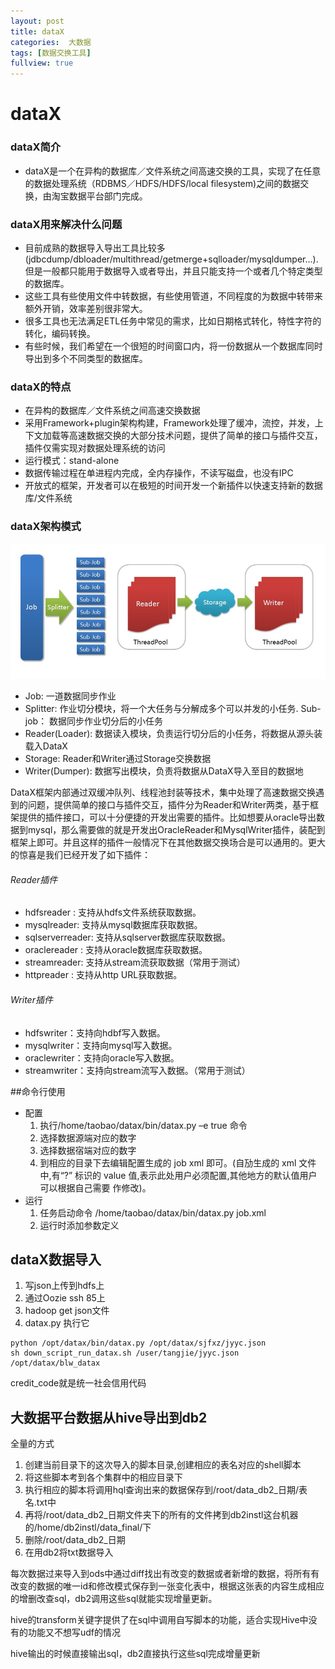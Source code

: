 ```yaml
---
layout: post
title: dataX
categories:  大数据
tags: [数据交换工具]
fullview: true
---
```


# dataX

### dataX简介
* dataX是一个在异构的数据库／文件系统之间高速交换的工具，实现了在任意的数据处理系统（RDBMS／HDFS/HDFS/local filesystem)之间的数据交换，由淘宝数据平台部门完成。

### dataX用来解决什么问题
* 目前成熟的数据导入导出工具比较多(jdbcdump/dbloader/multithread/getmerge+sqlloader/mysqldumper…).但是一般都只能用于数据导入或者导出，并且只能支持一个或者几个特定类型的数据库。
* 这些工具有些使用文件中转数据，有些使用管道，不同程度的为数据中转带来额外开销，效率差别很非常大。
* 很多工具也无法满足ETL任务中常见的需求，比如日期格式转化，特性字符的转化，编码转换。
* 有些时候，我们希望在一个很短的时间窗口内，将一份数据从一个数据库同时导出到多个不同类型的数据库。

### dataX的特点
* 在异构的数据库／文件系统之间高速交换数据
* 采用Framework+plugin架构构建，Framework处理了缓冲，流控，并发，上下文加载等高速数据交换的大部分技术问题，提供了简单的接口与插件交互，插件仅需实现对数据处理系统的访问
* 运行模式：stand-alone
* 数据传输过程在单进程内完成，全内存操作，不读写磁盘，也没有IPC
* 开放式的框架，开发者可以在极短的时间开发一个新插件以快速支持新的数据库/文件系统

### dataX架构模式
<img src="/img/DataX_structure.jpg"/>

* Job: 一道数据同步作业
* Splitter: 作业切分模块，将一个大任务与分解成多个可以并发的小任务.
Sub-job： 数据同步作业切分后的小任务
* Reader(Loader): 数据读入模块，负责运行切分后的小任务，将数据从源头装载入DataX
* Storage: Reader和Writer通过Storage交换数据
* Writer(Dumper): 数据写出模块，负责将数据从DataX导入至目的数据地

DataX框架内部通过双缓冲队列、线程池封装等技术，集中处理了高速数据交换遇到的问题，提供简单的接口与插件交互，插件分为Reader和Writer两类，基于框架提供的插件接口，可以十分便捷的开发出需要的插件。比如想要从oracle导出数据到mysql，那么需要做的就是开发出OracleReader和MysqlWriter插件，装配到框架上即可。并且这样的插件一般情况下在其他数据交换场合是可以通用的。更大的惊喜是我们已经开发了如下插件：

###### Reader插件
* hdfsreader : 支持从hdfs文件系统获取数据。
* mysqlreader: 支持从mysql数据库获取数据。
* sqlserverreader: 支持从sqlserver数据库获取数据。
* oraclereader : 支持从oracle数据库获取数据。
* streamreader: 支持从stream流获取数据（常用于测试）
* httpreader : 支持从http URL获取数据。

###### Writer插件
* hdfswriter：支持向hdbf写入数据。
* mysqlwriter：支持向mysql写入数据。
* oraclewriter：支持向oracle写入数据。
* streamwriter：支持向stream流写入数据。（常用于测试）

##命令行使用
* 配置
  1. 执行/home/taobao/datax/bin/datax.py –e true 命令
  2. 选择数据源端对应的数字
  3. 选择数据宿端对应的数字
  4. 到相应的目录下去编辑配置生成的 job xml 即可。(自劢生成的 xml 文件中,有“?” 标识的 value 值,表示此处用户必须配置,其他地方的默认值用户可以根据自己需要 作修改)。
* 运行
  1. 任务启动命令 /home/taobao/datax/bin/datax.py job.xml
  2. 运行时添加参数定义

## dataX数据导入
1.  写json上传到hdfs上
2.  通过Oozie ssh 85上
3.  hadoop get json文件
4.  datax.py 执行它

```
python /opt/datax/bin/datax.py /opt/datax/sjfxz/jyyc.json
sh down_script_run_datax.sh /user/tangjie/jyyc.json /opt/datax/blw_datax
```

credit_code就是统一社会信用代码


## 大数据平台数据从hive导出到db2
全量的方式

1. 创建当前目录下的这次导入的脚本目录,创建相应的表名对应的shell脚本
2. 将这些脚本考到各个集群中的相应目录下
3. 执行相应的脚本将调用hql查询出来的数据保存到/root/data_db2_日期/表名.txt中
4. 再将/root/data_db2_日期文件夹下的所有的文件拷到db2instl这台机器的/home/db2instl/data_final/下
5. 删除/root/data_db2_日期
6. 在用db2将txt数据导入


每次数据过来导入到ods中通过diff找出有改变的数据或者新增的数据，将所有有改变的数据的唯一id和修改模式保存到一张变化表中，根据这张表的内容生成相应的增删改查sql，db2调用这些sql就能实现增量更新。<br>

hive的transform关键字提供了在sql中调用自写脚本的功能，适合实现Hive中没有的功能又不想写udf的情况<br>

hive输出的时候直接输出sql，db2直接执行这些sql完成增量更新<br>
